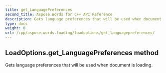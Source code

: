 ```yaml
---
title: get_LanguagePreferences
second_title: Aspose.Words for C++ API Reference
description: Gets language preferences that will be used when document is loading. 
type: docs
weight: 0
url: /cpp/aspose.words.loading/loadoptions/get_languagepreferences/
---
```

## LoadOptions.get_LanguagePreferences method


Gets language preferences that will be used when document is loading. 

